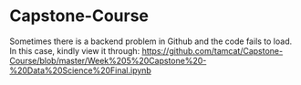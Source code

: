 # Capstone-Course
Sometimes there is a backend problem in Github and the code fails to load.  In this case, kindly view it through:
https://github.com/tamcat/Capstone-Course/blob/master/Week%205%20Capstone%20-%20Data%20Science%20Final.ipynb


